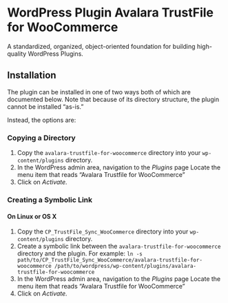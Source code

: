 # WordPress Plugin Avalara TrustFile for WooCommerce

A standardized, organized, object-oriented foundation for building high-quality WordPress Plugins.

## Installation

The plugin can be installed in one of two ways both of which are documented below. Note that because of its directory structure, the plugin cannot be installed “as-is.”

Instead, the options are:

### Copying a Directory

1. Copy the `avalara-trustfile-for-woocommerce` directory into your `wp-content/plugins` directory. 
2. In the WordPress admin area, navigation to the *Plugins* page
Locate the menu item that reads “Avalara Trustfile for WooCommerce”
3. Click on *Activate.*

### Creating a Symbolic Link

#### On Linux or OS X

1. Copy the `CP_TrustFile_Sync_WooCommerce` directory into your `wp-content/plugins` directory.
2. Create a symbolic link between the `avalara-trustfile-for-woocommerce` directory and the plugin. For example: `ln -s path/to/CP_TrustFile_Sync_WooCommerce/avalara-trustfile-for-woocommerce /path/to/wordpress/wp-content/plugins/avalara-trustfile-for-woocommerce`
3. In the WordPress admin area, navigation to the *Plugins* page
Locate the menu item that reads “Avalara Trustfile for WooCommerce”
4. Click on *Activate.*
